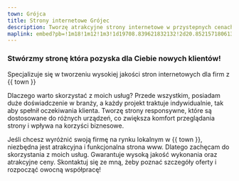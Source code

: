 ```yaml
---
town: Grójca
title: Strony internetowe Grójec
description: Tworzę atrakcyjne strony internetowe w przystepnych cenach dla firm z Grójca. Zadzwoń do mnie +48 788 660 190
maplink: embed?pb=!1m18!1m12!1m3!1d19708.839621832132!2d20.852157180613663!3d51.868169000686095!2m3!1f0!2f0!3f0!3m2!1i1024!2i768!4f13.1!3m3!1m2!1s0x471922999e7ef00b%3A0x504f231e08183a82!2s05-600%20Gr%C3%B3jec!5e0!3m2!1spl!2spl!4v1682840201762!5m2!1spl!2spl
---
```



### Stwórzmy stronę która pozyska dla Ciebie nowych klientów!

Specjalizuje się w tworzeniu wysokiej jakości stron internetowych dla firm z {{ town }}

Dlaczego warto skorzystać z moich usług? Przede wszystkim, posiadam duże doświadczenie w branży, a każdy projekt traktuje indywidualnie, tak aby spełnił oczekiwania klienta. Tworzę strony responsywne, które są dostosowane do różnych urządzeń, co zwiększa komfort przeglądania strony i wpływa na korzyści biznesowe.

Jeśli chcesz wyróżnić swoją firmę na rynku lokalnym w {{ town }}, niezbędna jest atrakcyjna i funkcjonalna strona www. Dlatego zachęcam do skorzystania z moich usług. Gwarantuje wysoką jakość wykonania oraz atrakcyjne ceny. Skontaktuj się ze mną, żeby poznać szczegóły oferty i rozpocząć owocną współpracę!